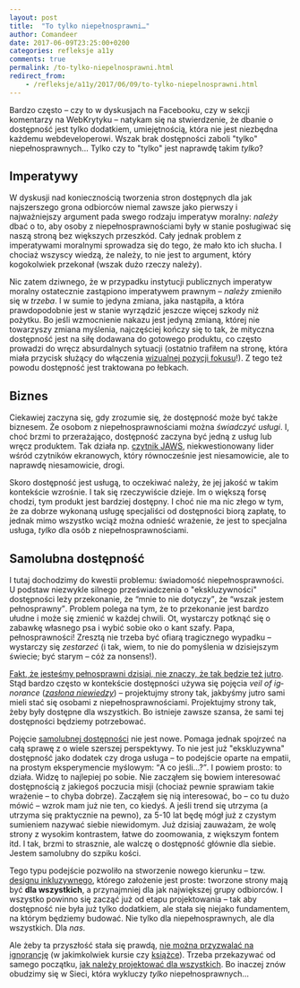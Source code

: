 ```yaml
---
layout: post
title:  "To tylko niepełnosprawni…"
author: Comandeer
date: 2017-06-09T23:25:00+0200
categories: refleksje a11y
comments: true
permalink: /to-tylko-niepelnosprawni.html
redirect_from:
    - /refleksje/a11y/2017/06/09/to-tylko-niepelnosprawni.html
---
```


Bardzo często – czy to w dyskusjach na Facebooku, czy w sekcji komentarzy na WebKrytyku – natykam się na stwierdzenie, że dbanie o dostępność jest tylko dodatkiem, umiejętnością, która nie jest niezbędna każdemu webdeveloperowi. Wszak brak dostępności zaboli "tylko" niepełnosprawnych… Tylko czy to "tylko" jest naprawdę takim _tylko_?

## Imperatywy

W dyskusji nad koniecznością tworzenia stron dostępnych dla jak najszerszego grona odbiorców niemal zawsze jako pierwszy i najważniejszy argument pada swego rodzaju imperatyw moralny: _należy_ dbać o to, aby osoby z niepełnosprawnościami były w stanie posługiwać się naszą stroną bez większych przeszkód. Cały jednak problem z imperatywami moralnymi sprowadza się do tego, że mało kto ich słucha. I chociaż wszyscy wiedzą, że należy, to nie jest to argument, który kogokolwiek przekonał (wszak dużo rzeczy należy).

Nic zatem dziwnego, że w przypadku instytucji publicznych imperatyw moralny ostatecznie zastąpiono imperatywem prawnym – _należy_ zmieniło się w _trzeba_. I w sumie to jedyna zmiana, jaka nastąpiła, a która prawdopodobnie jest w stanie wyrządzić jeszcze więcej szkody niż pożytku. Bo jeśli wzmocnienie nakazu jest jedyną zmianą, której nie towarzyszy zmiana myślenia, najczęściej kończy się to tak, że mityczna dostępność jest na siłę dodawana do gotowego produktu, co często prowadzi do wręcz absurdalnych sytuacji (ostatnio trafiłem na stronę, która miała przycisk służący do włączenia [wizualnej pozycji fokusu](http://outlinenone.com/)!). Z tego też powodu dostępność jest traktowana po łebkach.

## Biznes

Ciekawiej zaczyna się, gdy zrozumie się, że dostępność może być także biznesem. Że osobom z niepełnosprawnościami można _świadczyć usługi_. I, choć brzmi to przerażająco, dostępność zaczyna być jedną z usług lub wręcz produktem. Tak działa np. [czytnik JAWS](http://www.freedomscientific.com/Products/Blindness/JAWS), niekwestionowany lider wśród czytników ekranowych, który równocześnie jest niesamowicie, ale to naprawdę niesamowicie, drogi.

Skoro dostępność jest usługą, to oczekiwać należy, że jej jakość w takim kontekście wzrośnie. I tak się rzeczywiście dzieje. Im o większą forsę chodzi, tym produkt jest bardziej dostępny. I choć nie ma nic złego w tym, że za dobrze wykonaną usługę specjaliści od dostępności biorą zapłatę, to jednak mimo wszystko wciąż można odnieść wrażenie, że jest to specjalna usługa, _tylko_ dla osób z niepełnosprawnościami.

## Samolubna dostępność

I tutaj dochodzimy do kwestii problemu: świadomość niepełnosprawności. U podstaw niezwykle silnego przeświadczenia o "ekskluzywności" dostępności leży przekonanie, że <q>mnie to nie dotyczy</q>, że <q>wszak jestem pełnosprawny</q>. Problem polega na tym, że to przekonanie jest bardzo ułudne i może się zmienić w każdej chwili. Ot, wystarczy potknąć się o zabawkę własnego psa i wybić sobie oko o kant szafy. Papa, pełnosprawności! Zresztą nie trzeba być ofiarą tragicznego wypadku – wystarczy się _zestarzeć_ (i tak, wiem, to nie do pomyślenia w dzisiejszym świecie; być starym – cóż za nonsens!).

[Fakt, że jesteśmy pełnosprawni dzisiaj, nie znaczy, że tak będzie też jutro](https://blog.marvelapp.com/the-veil-of-ignorance/). Stąd bardzo często w kontekście dostępności używa się pojęcia <i lang="en">veil of ignorance</i> ([<i>zasłona niewiedzy</i>](https://pl.wikipedia.org/wiki/Zas%C5%82ona_niewiedzy)) – projektujmy strony tak, jakbyśmy jutro sami mieli stać się osobami z niepełnosprawnościami. Projektujmy strony tak, żeby były dostępne dla wszystkich. Bo istnieje zawsze szansa, że sami tej dostępności będziemy potrzebować.

Pojęcie [samolubnej dostępności](http://adrianroselli.com/2017/03/selfish-accessibility-slides-from-talk-at-government-digital-service.html) nie jest nowe. Pomaga jednak spojrzeć na całą sprawę z o wiele szerszej perspektywy. To nie jest już "ekskluzywna" dostępność jako dodatek czy droga usługa – to podejście oparte na empatii, na prostym eksperymencie myślowym: <q>A co jeśli…?</q>. I powiem prosto: to działa. Widzę to najlepiej po sobie. Nie zacząłem się bowiem interesować dostępnością z jakiegoś poczucia misji (chociaż pewnie sprawiam takie wrażenie – to chyba dobrze). Zacząłem się nią interesować, bo – co tu dużo mówić – wzrok mam już nie ten, co kiedyś. A jeśli trend się utrzyma (a utrzyma się praktycznie na pewno), za 5-10 lat będę mógł już z czystym sumieniem nazywać siebie niewidomym. Już dzisiaj zauważam, że wolę strony z wysokim kontrastem, łatwe do zoomowania, z większym fontem itd. I tak, brzmi to strasznie, ale walczę o dostępność głównie dla siebie. Jestem samolubny do szpiku kości.

Tego typu podejście pozwoliło na stworzenie nowego kierunku – tzw. [designu inkluzywnego](https://24ways.org/2016/what-the-heck-is-inclusive-design/), którego założenie jest proste: tworzone strony mają być **dla wszystkich**, a przynajmniej dla jak największej grupy odbiorców. I wszystko powinno się zacząć już od etapu projektowania – tak aby dostępność nie była już tylko dodatkiem, ale stała się niejako fundamentem, na którym będziemy budować. Nie tylko dla niepełnosprawnych, ale dla wszystkich. Dla _nas_.

Ale żeby ta przyszłość stała się prawdą, [nie można przyzwalać na  ignorancję](https://blog.comandeer.pl/refleksje/daj-sie-poznac-2017/2017/04/14/mam-nierowno-pod-sufitem.html) (w jakimkolwiek kursie czy [książce](https://www.webkrytyk.pl/category/krytyka/ksiazki/)). Trzeba przekazywać od samego początku, [jak należy projektować dla wszystkich](http://inclusivedesignprinciples.org/). Bo inaczej znów obudzimy się w Sieci, która wykluczy _tylko_ niepełnosprawnych…
